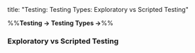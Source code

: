 <frontmatter>
title: "Testing: Testing Types: Exploratory vs Scripted Testing"
</frontmatter>

<link rel="stylesheet" href="{{baseUrl}}/css/textbook.css">

<div class="website-content">

%%**Testing → Testing Types →**%%

### Exploratory vs Scripted Testing

<div id="main">

<include src="./what/embed.md" />
<include src="./when/embed.md" />

</div>
</div>
